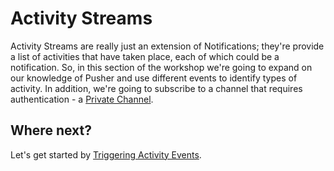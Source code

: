 # Activity Streams

Activity Streams are really just an extension of Notifications; they're provide a list of activities that have taken place, each of which could be a notification. So, in this section of the workshop we're going to expand on our knowledge of Pusher and use different events to identify types of activity. In addition, we're going to subscribe to a channel that requires authentication - a [Private Channel](https://pusher.com/docs/private_channels).

## Where next?

Let's get started by [Triggering Activity Events](./activities.md).
